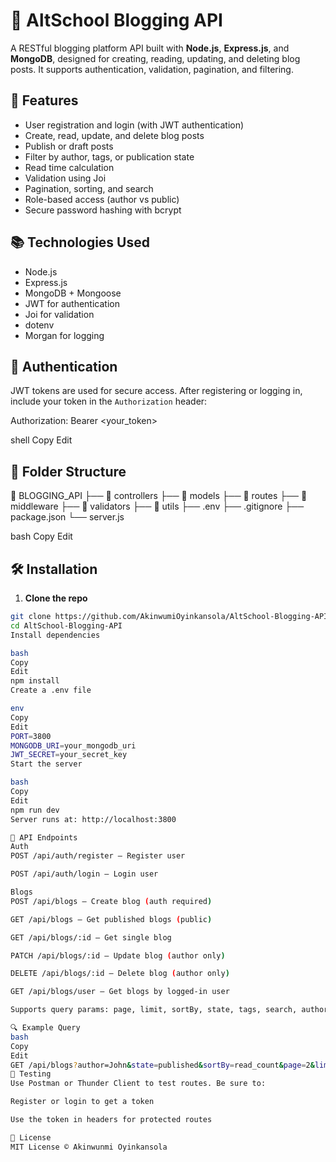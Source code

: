 # 📝 AltSchool Blogging API

A RESTful blogging platform API built with **Node.js**, **Express.js**, and **MongoDB**, designed for creating, reading, updating, and deleting blog posts. It supports authentication, validation, pagination, and filtering.

## 🚀 Features

- User registration and login (with JWT authentication)
- Create, read, update, and delete blog posts
- Publish or draft posts
- Filter by author, tags, or publication state
- Read time calculation
- Validation using Joi
- Pagination, sorting, and search
- Role-based access (author vs public)
- Secure password hashing with bcrypt

## 📚 Technologies Used

- Node.js
- Express.js
- MongoDB + Mongoose
- JWT for authentication
- Joi for validation
- dotenv
- Morgan for logging

## 🔐 Authentication

JWT tokens are used for secure access. After registering or logging in, include your token in the `Authorization` header:

Authorization: Bearer <your_token>

shell
Copy
Edit

## 📂 Folder Structure

📁 BLOGGING_API
├── 📁 controllers
├── 📁 models
├── 📁 routes
├── 📁 middleware
├── 📁 validators
├── 📁 utils
├── .env
├── .gitignore
├── package.json
└── server.js

bash
Copy
Edit

## 🛠️ Installation

1. **Clone the repo**

```bash
git clone https://github.com/AkinwumiOyinkansola/AltSchool-Blogging-API.git
cd AltSchool-Blogging-API
Install dependencies

bash
Copy
Edit
npm install
Create a .env file

env
Copy
Edit
PORT=3800
MONGODB_URI=your_mongodb_uri
JWT_SECRET=your_secret_key
Start the server

bash
Copy
Edit
npm run dev
Server runs at: http://localhost:3800

🧪 API Endpoints
Auth
POST /api/auth/register – Register user

POST /api/auth/login – Login user

Blogs
POST /api/blogs – Create blog (auth required)

GET /api/blogs – Get published blogs (public)

GET /api/blogs/:id – Get single blog

PATCH /api/blogs/:id – Update blog (author only)

DELETE /api/blogs/:id – Delete blog (author only)

GET /api/blogs/user – Get blogs by logged-in user

Supports query params: page, limit, sortBy, state, tags, search, author.

🔍 Example Query
bash
Copy
Edit
GET /api/blogs?author=John&state=published&sortBy=read_count&page=2&limit=10
🧪 Testing
Use Postman or Thunder Client to test routes. Be sure to:

Register or login to get a token

Use the token in headers for protected routes

📄 License
MIT License © Akinwunmi Oyinkansola
